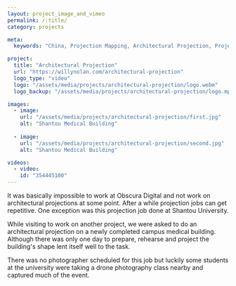 ```yaml
---
layout: project_image_and_vimeo
permalink: /:title/
category: projects

meta:
  keywords: "China, Projection Mapping, Architectural Projection, Project, Software"

project:
  title: "Architectural Projection"
  url: "https://willynolan.com/architectural-projection"
  logo_type: "video"
  logo: "/assets/media/projects/architectural-projection/logo.webm"
  logo_backup: "/assets/media/projects/architectural-projection/logo.mp4"

images:
  - image:
    url: "/assets/media/projects/architectural-projection/first.jpg"
    alt: "Shantou Medical Building"
    
  - image:
    url: "/assets/media/projects/architectural-projection/second.jpg"
    alt: "Shantou Medical Building"

videos:
  - video:
    id: "354445100"
---
```

<p>
It was basically impossible to work at Obscura Digital and not work on architectural projections at some point. After a 
while projection jobs can get repetitive. One exception was this projection job done at Shantou University.
</p>

<p>
While visiting to work on another project, we were asked to do an architectural projection on a newly completed campus 
medical building. Although there was only one day to prepare, rehearse and project the building's shape lent itself well 
to the task.
</p>

<p>
There was no photographer scheduled for this job but luckily some students at the university were taking a drone 
photography class nearby and captured much of the event.
</p>
